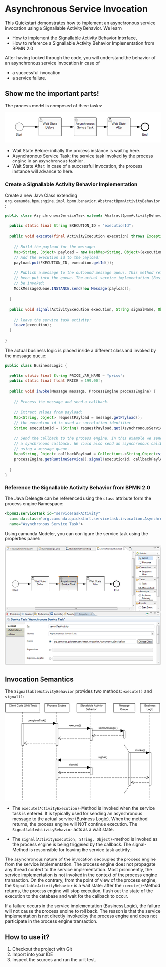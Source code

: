 # Asynchronous Service Invocation

This Quickstart demonstrates how to implement an asynchronous service invocation using a Signallable Activity Behavior.
We learn

* How to implement the Signallable Activity Behavior Interface,
* How to reference a Signallable Activity Behavior Implementation from BPMN 2.0

After having looked through the code, you will understand the behavior of an asynchronous service invocation in case of

* a successful invocation
* a service failure.

## Show me the important parts!

The process model is composed of three tasks:

![Process Model][1]

* Wait State Before: initially the process instance is waiting here.
* Asynchronous Service Task: the service task invoked by the process engine in an asynchronous fashion.
* Wait State After: in case of a successful invocation, the process instance will advance to here.

### Create a Signallable Activity Behavior Implementation

Create a new Java Class extending `org.camunda.bpm.engine.impl.bpmn.behavior.AbstractBpmnActivityBehavior`:

``` java
public class AsynchronousServiceTask extends AbstractBpmnActivityBehavior {

  public static final String EXECUTION_ID = "executionId";

  public void execute(final ActivityExecution execution) throws Exception {

    // Build the payload for the message:
    Map<String, Object> payload = new HashMap<String, Object>(execution.getVariables());
    // Add the execution id to the payload:
    payload.put(EXECUTION_ID, execution.getId());

    // Publish a message to the outbound message queue. This method returns after the message has
    // been put into the queue. The actual service implementation (Business Logic) will not yet
    // be invoked:
    MockMessageQueue.INSTANCE.send(new Message(payload));

  }

  public void signal(ActivityExecution execution, String signalName, Object signalData) throws Exception {

    // leave the service task activity:
    leave(execution);
  }

}
```

The actual business logic is placed inside a different class and invoked by the message queue:

``` java
public class BusinessLogic {

  public static final String PRICE_VAR_NAME = "price";
  public static final float PRICE = 199.00f;

  public void invoke(Message message, ProcessEngine processEngine) {

    // Process the message and send a callback.

    // Extract values from payload:
    Map<String, Object> requestPayload = message.getPayload();
    // the execution id is used as correlation identifier
    String executionId = (String) requestPayload.get(AsynchronousServiceTask.EXECUTION_ID);

    // Send the callback to the process engine. In this example we send
    // a synchronous callback. We could also send an asynchronous callback
    // using a message queue.
    Map<String, Object> callbackPayload = Collections.<String,Object>singletonMap(PRICE_VAR_NAME, PRICE);
    processEngine.getRuntimeService().signal(executionId, callbackPayload);

  }
}
```

### Reference the Signallable Activity Behavior from BPMN 2.0

The Java Deleagte can be referenced using the `class` attribute form the process engine Namespace:

``` xml
<bpmn2:serviceTask id="serviceTaskActivity"
  camunda:class="org.camunda.quickstart.servicetask.invocation.AsynchronousServiceTask"
  name="Asynchronous Service Task">
```

Using camunda Modeler, you can configure the service task using the properties panel:

![Configure Signallable Activity Behavior using camunda Modeler][2]


## Invocation Semantics

The `SignallableActivityBehavior` provides two methods: `execute()` and `signal()`:

![Asynchronous Service Invocation Sequence][3]

* The `execute(ActivityExecution)`-Method is invoked when the service task is entered. It is typically used for sending an asynchronous message to the actual service (Business Logic). When the method returns, the process engine will NOT continue execution. The `SignallableActivityBehavior` acts as a wait state.

* The `signal(ActivityExecution, String, Object)`-method is invoked as the process engine is being triggered by the callback. The signal-Method is responsible for leaving the service task activity.

The asynchronous nature of the invocation decouples the process engine from the service implementation. The process engine does not propagate any thread context to the service implementation. Most prominently, the service implementation is not invoked in the context of the process engine transaction. On the contrary, from the point of view of the process engine, the `SignallableActivityBehavior` is a wait state: after the `execute()`-Method returns, the process engine will stop execution, flush out the state of the execution to the database and wait for the callback to occur.

If a failure occurs in the service implementation (Business Logic), the failure will not cause the process engine to roll back. The reason is that the service implementation is not directly invoked by the process engine and does not participate in the process engine transaction.

## How to use it?

1. Checkout the project with Git
2. Import into your IDE
3. Inspect the sources and run the unit test.

[1]: docs/process-model.png
[2]: docs/service-camunda-modeler.png
[3]: docs/asynchronous-service-invocation-sequence.png
